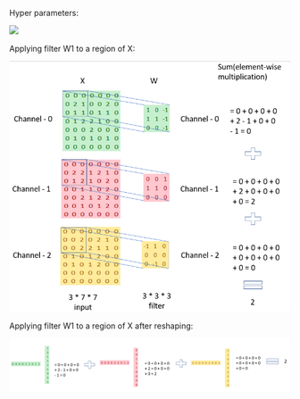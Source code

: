 Hyper parameters:

![](CNN_full.jpg)

Applying filter W1 to a region of X:

![](CNN_1.png)

Applying filter W1 to a region of X after reshaping:

![](CNN_2.png)
